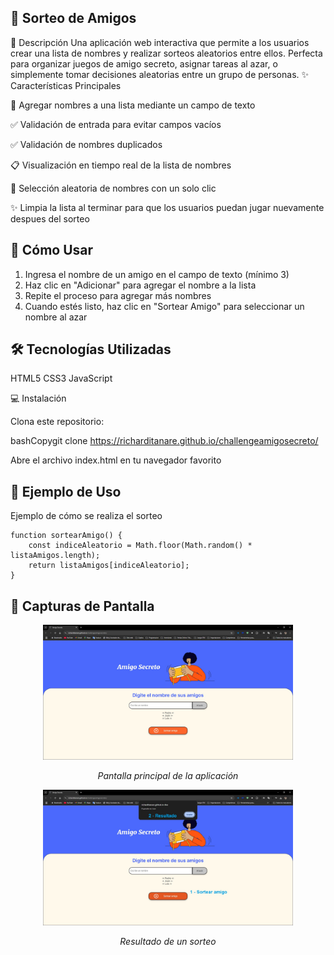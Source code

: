 🎲 Sorteo de Amigos
---

📝 Descripción
Una aplicación web interactiva que permite a los usuarios crear una lista de nombres y realizar sorteos aleatorios entre ellos. Perfecta para organizar juegos de amigo secreto, asignar tareas al azar, o simplemente tomar decisiones aleatorias entre un grupo de personas.
✨ Características Principales

👥 Agregar nombres a una lista mediante un campo de texto

✅ Validación de entrada para evitar campos vacíos

✅ Validación de nombres duplicados

📋 Visualización en tiempo real de la lista de nombres

🎯 Selección aleatoria de nombres con un solo clic

✨ Limpia la lista al terminar para que los usuarios puedan jugar nuevamente despues del sorteo

🚀 Cómo Usar
--

1. Ingresa el nombre de un amigo en el campo de texto (mínimo 3)
2. Haz clic en "Adicionar" para agregar el nombre a la lista
3. Repite el proceso para agregar más nombres
4. Cuando estés listo, haz clic en "Sortear Amigo" para seleccionar un nombre al azar

🛠️ Tecnologías Utilizadas
--

HTML5
CSS3
JavaScript

💻 Instalación

Clona este repositorio:

bashCopygit clone https://richarditanare.github.io/challengeamigosecreto/

Abre el archivo index.html en tu navegador favorito

🎯 Ejemplo de Uso
---

Ejemplo de cómo se realiza el sorteo
```
function sortearAmigo() {
    const indiceAleatorio = Math.floor(Math.random() * listaAmigos.length);
    return listaAmigos[indiceAleatorio];
}
```
📱 Capturas de Pantalla
--

<div align="center">
  <img src="/screenshots/pantalla-principal.png" alt="Pantalla Principal" width="400"/>
  <p><em>Pantalla principal de la aplicación</em></p>
  <img src="/screenshots/sorteo-ejemplo.png" alt="Ejemplo de Sorteo" width="400"/>
  <p><em>Resultado de un sorteo</em></p>
</div>
